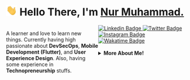 <h1 align="left">
    <img src="https://raw.githubusercontent.com/masnurrm/masnurrm/master/wave.gif" width="30px"> Hello There, I'm <a href="https://masnurrm.dev">Nur Muhammad.</a>
</h1>

<div class="container" style="width: 100%; ">
<!-- <div class="column" style="width: 50%; float: right; @media (max-width: 600px) {width: 100%; float: none;}">
<img align="right" src="https://media.tenor.com/y-0GqRONHuAAAAAC/jkt48-jkt48tv.gif" height="160px" width="280px">
</div> -->
<div class="column-2" style="width: 50%; float: left; @media (max-width: 600px) {width: 100%; float: none;}">
<p align="left">A learner and love to learn new things. Currently having high passionate about <b>DevSecOps</b>, <b>Mobile Development (Flutter)</b>, and <b>User Experience Design</b>. Also, having some experience in <b>Technopreneurship</b> stuffs.</p>
</div>
</div>

<a target="_blank" href="https://linkedin.com/in/nurmuhammad22">
    <img src="https://img.shields.io/badge/-nur%20muhammad-blue?style=for-the-badge&logo=Linkedin&logoColor=white&link=https://linkedin.com/in/nurmuhammad22/" alt="Linkedin Badge">     
</a>

<a target="_blank" href="https://twitter.com/masnurrm">
    <img src="https://img.shields.io/badge/masnurrm-1ca0f1?style=for-the-badge&logo=twitter&logoColor=white&link=https://twitter.com/masnurrm" alt="Twitter Badge">
</a>

<a target="_blank" href="https://instagram.com/masnurrm/">
    <img src="https://img.shields.io/badge/-masnurrm-E1306C?style=for-the-badge&logo=Instagram&logoColor=white&link=https://instagram.com/masnurrm/" alt="Instagram Badge"></a>

</br>

<a target="_blank" href="https://wakatime.com/@b70526ec-e794-4d52-83e7-a9d198a8be0f">
    <img style="height: 24px" src="https://wakatime.com/badge/user/b70526ec-e794-4d52-83e7-a9d198a8be0f.svg" alt="Wakatime Badge">
</a>

</br>

</br>

<details>
    <summary>
        <strong>More About Me!</strong>
    </summary>

</br>

<p align = "left">
    <img src = "https://github-readme-streak-stats.herokuapp.com/?user=masnurrm&show_icons=true&theme=tokyonight&line_height=27">
<!--     <img src = "https://github-readme-stats.vercel.app/api?username=masnurrm&show_icons=true&theme=tokyonight&line_height=27"> -->
    <img src = "https://github-readme-stats.vercel.app/api/top-langs/?username=masnurrm&langs_count=6&theme=tokyonight&layout=compact&hide=CSS,HTML,CMake,Scss,Less&line_height=27">
<!--     <img src="https://github.com/masnurrm/masnurrm/blob/main/images/stat.svg" alt="masnurrm's wakatime"/> -->
</p>

</br>

<img src="https://media.giphy.com/media/RhwkGhrlj3NVSOxWSN/giphy.gif" height="20"> I'm mostly active around the internet, so if you want to discuss or meet, feel free to schedule it on <a target="_blank" href="https://calendar.google.com/calendar/u/0?cid=c2FuZ21hc3RhaG5tQGdtYWlsLmNvbQ"><strong>my Google Calendar</strong></a>, I'll be happy to exchange our views on anything!</b>

<img align="center" src="https://media.tenor.com/OvzpEjkCRjQAAAAd/oniel-jkt48.gif">

</details>
